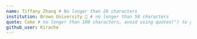 ```yaml
---
name: Tiffany Zhang # No longer than 28 characters
institution: Brown University 🚩 # no longer than 58 characters
quote: Cake # no longer than 100 characters, avoid using quotes(") to guarantee the format remains the same.
github_user: Kirache
---
```

